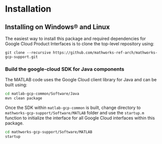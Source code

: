 # Installation

## Installing on Windows® and Linux
The easiest way to install this package and required dependencies for Google Cloud Product Interfaces is to clone the top-level repository using:
```
git clone --recursive https://github.com/mathworks-ref-arch/mathworks-gcp-support.git
```

### Build the google-cloud SDK for Java components
The MATLAB code uses the Google Cloud client library for Java and can be built using:
```bash
cd matlab-gcp-common/Software/Java
mvn clean package
```

Once the SDK within `matlab-gcp-common` is built, change directory to  ```mathworks-gcp-support/Software/MATLAB``` folder and use the ```startup.m``` function to initialize the interface for all Google Cloud interfaces within this package.
```bash
cd mathworks-gcp-support/Software/MATLAB
startup
```

[//]: #  (Copyright 2020 The MathWorks, Inc.)
